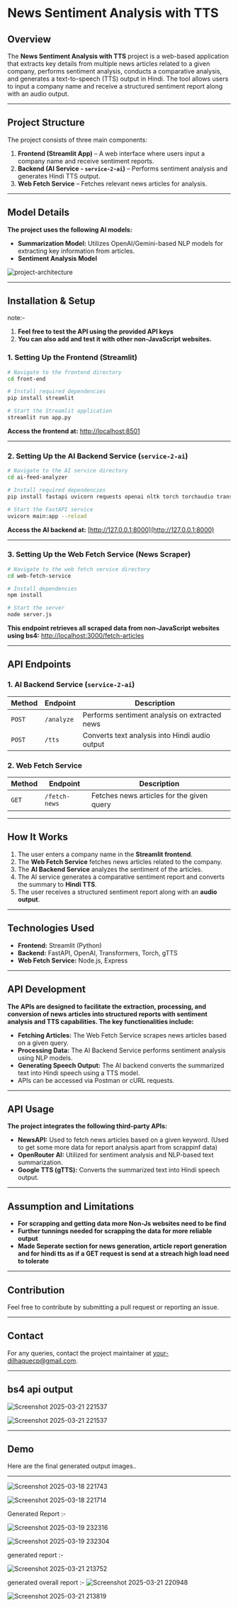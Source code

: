 # News Sentiment Analysis with TTS

## Overview
The **News Sentiment Analysis with TTS** project is a web-based application that extracts key details from multiple news articles related to a given company, performs sentiment analysis, conducts a comparative analysis, and generates a text-to-speech (TTS) output in Hindi. The tool allows users to input a company name and receive a structured sentiment report along with an audio output.

---

## Project Structure
The project consists of three main components:
1. **Frontend (Streamlit App)** – A web interface where users input a company name and receive sentiment reports.
2. **Backend (AI Service - `service-2-ai`)** – Performs sentiment analysis and generates Hindi TTS output.
3. **Web Fetch Service** – Fetches relevant news articles for analysis.

---

## Model Details
**The project uses the following AI models:** 
- **Summarization Model:** Utilizes OpenAI/Gemini-based NLP models for extracting key information from articles.
- **Sentiment Analysis Model**

 ![project-architecture](https://github.com/user-attachments/assets/f1ed261e-7e5b-4dc7-b6da-dbb30f6ba933)


---

## Installation & Setup
note:- 
1.  **Feel free to test the API using the provided API keys**
2.  **You can also add and test it with other non-JavaScript websites.**

### 1. Setting Up the Frontend (Streamlit)
```sh
# Navigate to the frontend directory
cd front-end

# Install required dependencies
pip install streamlit 

# Start the Streamlit application
streamlit run app.py
```
**Access the frontend at:** [http://localhost:8501](http://localhost:8501)

---

### 2. Setting Up the AI Backend Service (`service-2-ai`)
```sh
# Navigate to the AI service directory
cd ai-feed-analyzer

# Install required dependencies
pip install fastapi uvicorn requests openai nltk torch torchaudio transformers gtts pydantic

# Start the FastAPI service
uvicorn main:app --reload
```
**Access the AI backend at:** [http://127.0.0.1:8000](http://127.0.0.1:8000)

---

### 3. Setting Up the Web Fetch Service (News Scraper)
```sh
# Navigate to the web fetch service directory
cd web-fetch-service

# Install dependencies
npm install

# Start the server
node server.js
```
**This endpoint retrieves all scraped data from non-JavaScript websites using bs4:** [http://localhost:3000/fetch-articles](http://localhost:3000/fetch-articles)

---

## API Endpoints
### 1. AI Backend Service (`service-2-ai`)
| Method | Endpoint            | Description                                      |
|--------|--------------------|--------------------------------------------------|
| `POST` | `/analyze`         | Performs sentiment analysis on extracted news   |
| `POST` | `/tts`             | Converts text analysis into Hindi audio output  |

### 2. Web Fetch Service
| Method | Endpoint           | Description                              |
|--------|-------------------|------------------------------------------|
| `GET`  | `/fetch-news`     | Fetches news articles for the given query |

---

## How It Works
1. The user enters a company name in the **Streamlit frontend**.
2. The **Web Fetch Service** fetches news articles related to the company.
3. The **AI Backend Service** analyzes the sentiment of the articles.
4. The AI service generates a comparative sentiment report and converts the summary to **Hindi TTS**.
5. The user receives a structured sentiment report along with an **audio output**.

---

## Technologies Used
- **Frontend:** Streamlit (Python)
- **Backend:** FastAPI, OpenAI, Transformers, Torch, gTTS
- **Web Fetch Service:** Node.js, Express

---

## API Development
**The APIs are designed to facilitate the extraction, processing, and conversion of news articles into structured reports with sentiment analysis and TTS capabilities. The key functionalities include:** 
- **Fetching Articles:** The Web Fetch Service scrapes news articles based on a given query.
- **Processing Data:** The AI Backend Service performs sentiment analysis using NLP models.
- **Generating Speech Output:** The AI backend converts the summarized text into Hindi speech using a TTS model.
- APIs can be accessed via Postman or cURL requests.

---

## API Usage
**The project integrates the following third-party APIs:** 
- **NewsAPI:** Used to fetch news articles based on a given keyword. (Used to get some more data for report analysis apart from scrappinf data)
- **OpenRouter AI:** Utilized for sentiment analysis and NLP-based text summarization.
- **Google TTS (gTTS):** Converts the summarized text into Hindi speech output.

 ---

## Assumption and Limitations
- **For scrapping and getting data more Non-Js websites need to be find** 
- **Further tunnings needed for scrapping the data for more reliable output** 
- **Made Seperate section for news generation, article report generation and for hindi tts as if a GET request is send at a streach high load need to tolerate** 
---

## Contribution
Feel free to contribute by submitting a pull request or reporting an issue.

---

## Contact
For any queries, contact the project maintainer at [your-dilhaquecp@gmail.com](mailto:dilhaquecp@gmail.com).

---

## bs4 api output

![Screenshot 2025-03-21 221537](https://github.com/user-attachments/assets/abe78e34-eae5-427a-9e50-a6c379e69aa4)

![Screenshot 2025-03-21 221537](https://github.com/user-attachments/assets/abe78e34-eae5-427a-9e50-a6c379e69aa4)

---

## Demo

Here are the final generated output images..

---

![Screenshot 2025-03-18 221743](https://github.com/user-attachments/assets/ace44f9e-0e1c-4f9d-bdd0-e4948a7cedef)

![Screenshot 2025-03-18 221714](https://github.com/user-attachments/assets/3402c742-d848-458c-bca4-3a4915d06d1f)

Generated Report :-

![Screenshot 2025-03-19 232316](https://github.com/user-attachments/assets/81690bfd-0e45-42c4-927e-1a62229adcfe)

![Screenshot 2025-03-19 232304](https://github.com/user-attachments/assets/8228b0f9-b9d3-4a95-b9a1-b0cebaba93bf)

generated report :-

![Screenshot 2025-03-21 213752](https://github.com/user-attachments/assets/9288e815-af26-4a8e-94c1-d5db4abc2015)

generated overall report :-
![Screenshot 2025-03-21 220948](https://github.com/user-attachments/assets/71034074-c31b-429c-a1e4-3e7b0fd77e85)

![Screenshot 2025-03-21 213819](https://github.com/user-attachments/assets/aeb96297-00ab-42fc-9b3f-0056d5283bc5)

